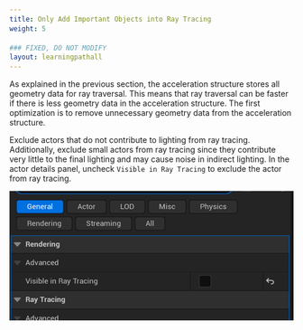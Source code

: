 ```yaml
---
title: Only Add Important Objects into Ray Tracing
weight: 5

### FIXED, DO NOT MODIFY
layout: learningpathall
---
```


As explained in the previous section, the acceleration structure stores all geometry data for ray traversal. This means that ray traversal can be faster if there is less geometry data in the acceleration structure. The first optimization is to remove unnecessary geometry data from the acceleration structure.

Exclude actors that do not contribute to lighting from ray tracing. Additionally, exclude small actors from ray tracing since they contribute very little to the final lighting and may cause noise in indirect lighting. In the actor details panel, uncheck `Visible in Ray Tracing` to exclude the actor from ray tracing.

![](images/add_object.png)


